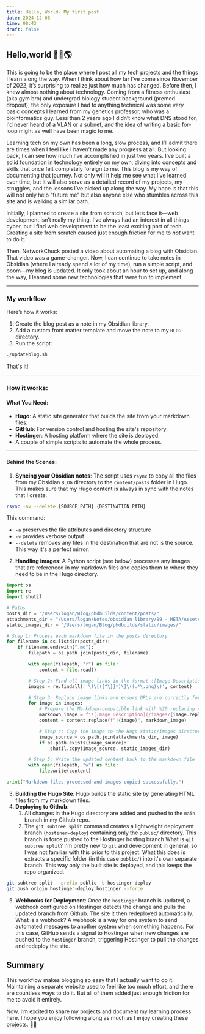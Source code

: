 ```yaml
---
title: Hello, World- My first post
date: 2024-12-08
time: 08:43
draft: false
---
```

## Hello,world 👋🏻🌎
This is going to be the place where I post all my tech projects and the things I learn along the way. When I think about how far I’ve come since November of 2022, it’s surprising to realize just how much has changed. Before then, I knew almost nothing about technology. Coming from a fitness enthusiast (aka gym bro) and undergrad biology student background (premed dropout), the only exposure I had to anything technical was some very basic concepts I learned from my genetics professor, who was a bioinformatics guy. Less than 2 years ago I didn’t know what DNS stood for, I'd never heard of a VLAN or a subnet, and the idea of writing a basic for-loop might as well have been magic to me.

Learning tech on my own has been a long, slow process, and I’ll admit there are times when I feel like I haven’t made any progress at all. But looking back, I can see how much I’ve accomplished in just two years. I’ve built a solid foundation in technology entirely on my own, diving into concepts and skills that once felt completely foreign to me. This blog is my way of documenting that journey. Not only will it help me see what I’ve learned over time, but it will also serve as a detailed record of my projects, my struggles, and the lessons I’ve picked up along the way. My hope is that this will not only help "future me" but also anyone else who stumbles across this site and is walking a similar path.

Initially, I planned to create a site from scratch, but let’s face it—web development isn’t really my thing. I’ve always had an interest in all things cyber, but I find web development to be the least exciting part of tech. Creating a site from scratch caused just enough friction for me to _not_ want to do it.

Then, NetworkChuck posted a video about automating a blog with Obsidian. That video was a game-changer. Now, I can continue to take notes in Obsidian (where I already spend a lot of my time), run a simple script, and boom—my blog is updated. It only took about an hour to set up, and along the way, I learned some new technologies that were fun to implement.

---
### My workflow

Here’s how it works:

1. Create the blog post as a note in my Obsidian library.
2. Add a custom front matter template and move the note to my `BLOG` directory.
3. Run the script:
```bash
./updateblog.sh
```

That's it! 

---
### How it works:
#### **What You Need:**

- **Hugo**: A static site generator that builds the site from your markdown files.
- **GitHub**: For version control and hosting the site's repository.
- **Hostinger**: A hosting platform where the site is deployed.
- A couple of simple scripts to automate the whole process.

---
#### Behind the Scenes:
1. **Syncing your Obsidian notes**: The script uses `rsync` to copy all the files from my Obsidian `BLOG` directory to the `content/posts` folder in Hugo. This makes sure that my Hugo content is always in sync with the notes that I create:
```bash
rsync -av --delete {SOURCE_PATH} {DESTINATION_PATH}
```

This command:
- `-a` preserves the file attributes and directory structure
- `-v` provides verbose output
- `--delete` removes any files in the destination that are not is the source. This way it's a perfect mirror.

2. **Handling images**: A Python script (see below) processes any images that are referenced in my markdown files and copies them to where they need to be in the Hugo directory.
```python
import os
import re
import shutil

# Paths
posts_dir = "/Users/logan/Blog/phdbuilds/content/posts/"
attachments_dir = "/Users/logan/Notes/obsidian library/99 - META/Assets/"
static_images_dir = "/Users/logan/Blog/phdbuilds/static/images/"

# Step 1: Process each markdown file in the posts directory
for filename in os.listdir(posts_dir):
    if filename.endswith(".md"):
        filepath = os.path.join(posts_dir, filename)

        with open(filepath, "r") as file:
            content = file.read()

        # Step 2: Find all image links in the format ![Image Description](/images/Pasted%20image%20...%20.png)
        images = re.findall(r'\!\[([^\]]*)\]\((.*\.png)\)', content)

        # Step 3: Replace image links and ensure URLs are correctly formatted
        for image in images:
            # Prepare the Markdown-compatible link with %20 replacing spaces
            markdown_image = f"![Image Description](/images/{image.replace(' ', '%20')})"
            content = content.replace(f"!{image}", markdown_image)

            # Step 4: Copy the image to the Hugo static/images directory if it exists
            image_source = os.path.join(attachments_dir, image)
            if os.path.exists(image_source):
                shutil.copy(image_source, static_images_dir)

        # Step 5: Write the updated content back to the markdown file
        with open(filepath, "w") as file:
            file.write(content)

print("Markdown files processed and images copied successfully.")

```

3. **Building the Hugo Site**: Hugo builds the static site by generating HTML files from my markdown files. 
4. **Deploying to Github**: 
	1. All changes in the Hugo directory are added and pushed to the `main` branch in my Github repo.
	2. The `git subtree split` command creates a lightweight deployment branch (`hostiner-deploy`) containing only the `public/` directory. This branch is force pushed to the Hostinger hosting branch
	What is `git subtree split`? I'm pretty new to `git` and development in general, so I was not familiar with this prior to this project. What this does is extracts a specific folder (in this case `public/`) into it's own separate branch. This way only the built site is deployed, and this keeps the repo organized. 
```bash
git subtree split --prefix public -b hostinger-deploy
git push origin hostinger-deploy:hostinger --force
```

5. **Webhooks for Deployment**: Once the `hostinger` branch is updated, a webhook configured on Hostinger detects the change and pulls the updated branch from Github. The site it then redeployed automatically.
	What is a webhook? A webhook is a way for one system to send automated messages to another system when something happens. For this case, GitHub sends a signal to Hostinger when new changes are pushed to the `hostinger` branch, triggering Hostinger to pull the changes and redeploy the site.

## Summary
This workflow makes blogging so easy that I actually want to do it. Maintaining a separate website used to feel like too much effort, and there are countless ways to do it. But all of them added just enough friction for me to avoid it entirely.

Now, I’m excited to share my projects and document my learning process here. I hope you enjoy following along as much as I enjoy creating these projects. 🚀🎸

